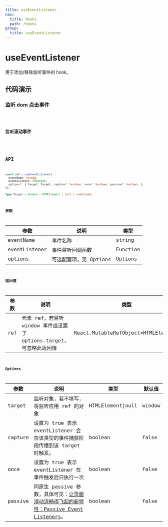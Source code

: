 ```yaml
---
title: useEventListener
nav:
  title: Hooks
  path: /hooks
group:
  title: useEventListener
---
```


# useEventListener

用于添加/移除监听事件的 hook。

## 代码演示

### 监听 dom 点击事件

<code src="./demo/demo1.tsx" />

### 监听滚动事件

<code src="./demo/demo2.tsx" />

## API

```ts
const ref = useEventListener(
  eventName: string,
  eventListener: Function,
  options?: { target: Target, capture?: boolean; once?: boolean; passive?: boolean; },
});

type Target = Window | HTMLElement | null | undefined;
```

### 参数

| 参数          | 说明                   | 类型     |
| ------------- | ---------------------- | -------- |
| eventName     | 事件名称               | string   |
| eventListener | 事件监听回调函数       | Function |
| options       | 可选配置项，见 Options | Options  |

### 返回值

| 参数 | 说明                                                                | 类型                                 |
| ---- | ------------------------------------------------------------------- | ------------------------------------ |
| ref  | 元素 ref，若监听 window 事件或设置了 options.target，可忽略此返回值 | React.MutableRefObject<HTMLElement\> |

### Options

| 参数    | 说明                                                                                                                                            | 类型              | 默认值 |
| ------- | ----------------------------------------------------------------------------------------------------------------------------------------------- | ----------------- | ------ |
| target  | 监听对象，若不填写，将监听应用 ref 的对象                                                                                                       | HTMLElement\|null | window | undefined |
| capture | 设置为 true 表示 eventListener 会在该类型的事件捕获阶段传播到该 target 时触发。                                                                 | boolean           | false  |
| once    | 设置为 true 表示 eventListener 在事件触发后只执行一次                                                                                           | boolean           | false  |
| passive | 同原生 passive 参数，具体可见：[让页面滑动流畅得飞起的新特性：Passive Event Listeners](https://blog.csdn.net/dj0379/article/details/52883315)。 | boolean           | false  |
